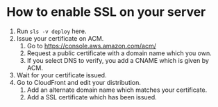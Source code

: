 # How to enable SSL on your server

1. Run `sls -v deploy` here.
1. Issue your certificate on ACM.
    1. Go to https://console.aws.amazon.com/acm/
    2. Request a public certificate with a domain name which you own.
    3. If you select DNS to verify, you add a CNAME which is given by ACM.
1. Wait for your certificate issued.
1. Go to CloudFront and edit your distribution.
    1. Add an alternate domain name which matches your certificate.
    2. Add a SSL certificate which has been issued.
